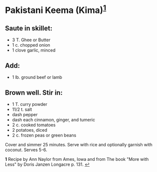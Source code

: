 # Pakistani Keema (Kima)<sup id="a1">[1](#f1)</sup>

## Saute in skillet:

* 3 T. Ghee or Butter
* 1 c. chopped onion
* 1 clove garlic, minced

## Add:

* 1 lb. ground beef or lamb

## Brown well.  Stir in:

* 1 T. curry powder
* 11/2 t. salt
* dash pepper
* dash each cinnamon, ginger, and tumeric
* 2 c. cooked tomatoes
* 2 potatoes, diced
* 2 c. frozen peas or green beans

Cover and simmer 25 minutes. Serve with rice and optionally garnish with coconut.  Serves 5-6.

<b id="f1">1</b> Recipe by Ann Naylor from Ames, Iowa and from The book "More with Less" by Doris Janzen Longacre p. 131. [↩](#a1)
